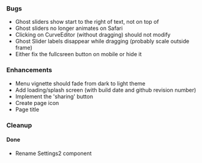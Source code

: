 ### Bugs
- Ghost sliders show start to the right of text, not on top of
- Ghost sliders no longer animates on Safari
- Clicking on CurveEditor (without dragging) should not modify
- Ghost Slider labels disappear while dragging (probably scale outside frame)
- Either fix the fullcsreen button on mobile or hide it

### Enhancements
- Menu vignette should fade from dark to light theme
- Add loading/splash screen (with build date and github revision number)
- Implement the 'sharing' button
- Create page icon
- Page title

### Cleanup


#### Done
- Rename Settings2 component
